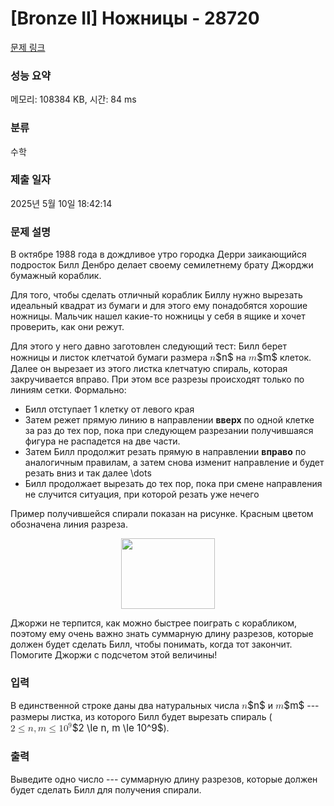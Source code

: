 # [Bronze II] Ножницы - 28720 

[문제 링크](https://www.acmicpc.net/problem/28720) 

### 성능 요약

메모리: 108384 KB, 시간: 84 ms

### 분류

수학

### 제출 일자

2025년 5월 10일 18:42:14

### 문제 설명

<p>В октябре 1988 года в дождливое утро городка Дерри заикающийся подросток Билл Денбро делает своему семилетнему брату Джорджи бумажный кораблик.</p>

<p>Для того, чтобы сделать отличный кораблик Биллу нужно вырезать идеальный квадрат из бумаги и для этого ему понадобятся хорошие ножницы. Мальчик нашел какие-то ножницы у себя в ящике и хочет проверить, как они режут. </p>

<p>Для этого у него давно заготовлен следующий тест: Билл берет ножницы и листок клетчатой бумаги размера <mjx-container class="MathJax" jax="CHTML" style="font-size: 109%; position: relative;"><mjx-math class="MJX-TEX" aria-hidden="true"><mjx-mi class="mjx-i"><mjx-c class="mjx-c1D45B TEX-I"></mjx-c></mjx-mi></mjx-math><mjx-assistive-mml unselectable="on" display="inline"><math xmlns="http://www.w3.org/1998/Math/MathML"><mi>n</mi></math></mjx-assistive-mml><span aria-hidden="true" class="no-mathjax mjx-copytext">$n$</span></mjx-container> на <mjx-container class="MathJax" jax="CHTML" style="font-size: 109%; position: relative;"><mjx-math class="MJX-TEX" aria-hidden="true"><mjx-mi class="mjx-i"><mjx-c class="mjx-c1D45A TEX-I"></mjx-c></mjx-mi></mjx-math><mjx-assistive-mml unselectable="on" display="inline"><math xmlns="http://www.w3.org/1998/Math/MathML"><mi>m</mi></math></mjx-assistive-mml><span aria-hidden="true" class="no-mathjax mjx-copytext">$m$</span></mjx-container> клеток. Далее он вырезает из этого листка клетчатую спираль, которая закручивается вправо. При этом все разрезы происходят только по линиям сетки. Формально:</p>

<ul>
	<li>Билл отступает 1 клетку от левого края</li>
	<li>Затем режет прямую линию в направлении <strong>вверх</strong> по одной клетке за раз до тех пор, пока при следующем разрезании получившаяся фигура не распадется на две части.</li>
	<li>Затем Билл продолжит резать прямую в направлении <strong>вправо</strong> по аналогичным правилам, а затем снова изменит направление и будет резать вниз и так далее \dots</li>
	<li>Билл продолжает вырезать до тех пор, пока при смене направления не случится ситуация, при которой резать уже нечего</li>
</ul>

<p>Пример получившейся спирали показан на рисунке. Красным цветом обозначена линия разреза.</p>

<p style="text-align: center;"><img alt="" src="https://upload.acmicpc.net/267bcb50-4a77-47d4-8aea-ac2d53c61d7b/-/preview/" style="width: 150px; height: 113px;"></p>

<p>Джоржи не терпится, как можно быстрее поиграть с корабликом, поэтому ему очень важно знать суммарную длину разрезов, которые должен будет сделать Билл, чтобы понимать, когда тот закончит. Помогите Джоржи с подсчетом этой величины!</p>

### 입력 

 <p>В единственной строке даны два натуральных числа <mjx-container class="MathJax" jax="CHTML" style="font-size: 109%; position: relative;"><mjx-math class="MJX-TEX" aria-hidden="true"><mjx-mi class="mjx-i"><mjx-c class="mjx-c1D45B TEX-I"></mjx-c></mjx-mi></mjx-math><mjx-assistive-mml unselectable="on" display="inline"><math xmlns="http://www.w3.org/1998/Math/MathML"><mi>n</mi></math></mjx-assistive-mml><span aria-hidden="true" class="no-mathjax mjx-copytext">$n$</span></mjx-container> и <mjx-container class="MathJax" jax="CHTML" style="font-size: 109%; position: relative;"><mjx-math class="MJX-TEX" aria-hidden="true"><mjx-mi class="mjx-i"><mjx-c class="mjx-c1D45A TEX-I"></mjx-c></mjx-mi></mjx-math><mjx-assistive-mml unselectable="on" display="inline"><math xmlns="http://www.w3.org/1998/Math/MathML"><mi>m</mi></math></mjx-assistive-mml><span aria-hidden="true" class="no-mathjax mjx-copytext">$m$</span></mjx-container> --- размеры листка, из которого Билл будет вырезать спираль (<mjx-container class="MathJax" jax="CHTML" style="font-size: 109%; position: relative;"><mjx-math class="MJX-TEX" aria-hidden="true"><mjx-mn class="mjx-n"><mjx-c class="mjx-c32"></mjx-c></mjx-mn><mjx-mo class="mjx-n" space="4"><mjx-c class="mjx-c2264"></mjx-c></mjx-mo><mjx-mi class="mjx-i" space="4"><mjx-c class="mjx-c1D45B TEX-I"></mjx-c></mjx-mi><mjx-mo class="mjx-n"><mjx-c class="mjx-c2C"></mjx-c></mjx-mo><mjx-mi class="mjx-i" space="2"><mjx-c class="mjx-c1D45A TEX-I"></mjx-c></mjx-mi><mjx-mo class="mjx-n" space="4"><mjx-c class="mjx-c2264"></mjx-c></mjx-mo><mjx-msup space="4"><mjx-mn class="mjx-n"><mjx-c class="mjx-c31"></mjx-c><mjx-c class="mjx-c30"></mjx-c></mjx-mn><mjx-script style="vertical-align: 0.393em;"><mjx-mn class="mjx-n" size="s"><mjx-c class="mjx-c39"></mjx-c></mjx-mn></mjx-script></mjx-msup></mjx-math><mjx-assistive-mml unselectable="on" display="inline"><math xmlns="http://www.w3.org/1998/Math/MathML"><mn>2</mn><mo>≤</mo><mi>n</mi><mo>,</mo><mi>m</mi><mo>≤</mo><msup><mn>10</mn><mn>9</mn></msup></math></mjx-assistive-mml><span aria-hidden="true" class="no-mathjax mjx-copytext">$2 \le n, m \le 10^9$</span></mjx-container>). </p>

### 출력 

 <p>Выведите одно число --- суммарную длину разрезов, которые должен будет сделать Билл для получения спирали.</p>

